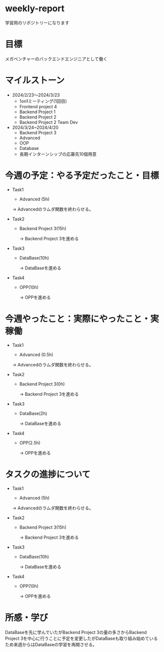 # weekly-report
学習用のリポジトリーになります
# 目標
メガベンチャーのバックエンドエンジニアとして働く
# マイルストーン
* 2024/2/23〜2024/3/23
  * 1on1ミーティング(1回目)
  * Frontend project 4
  * Backend Project 1
  * Backend Project 2
  * Backend Project 2 Team Dev
* 2024/3/24~2024/4/20
  * Backend Project 3
  * Advanced
  * OOP
  * Database
  * 長期インターンシップの応募先10個用意
# 今週の予定：やる予定だったこと・目標
* Task1
  *  Advanced (5h)

    &rarr;  Advancedのラムダ関数を終わらせる。
* Task2
  * Backend Project 3(15h)
    
    &rarr; Backend Project 3を進める
* Task3
  * DataBase(10h)
    
    &rarr; DataBaseを進める
* Task4
  * OPP(10h)
    
    &rarr; OPPを進める

# 今週やったこと：実際にやったこと・実稼働
* Task1
  *  Advanced (0.5h)

    &rarr;  Advancedのラムダ関数を終わらせる。
* Task2
  * Backend Project 3(0h)
    
    &rarr; Backend Project 3を進める
* Task3
  * DataBase(2h)
    
    &rarr; DataBaseを進める
* Task4
  * OPP(2.5h)
    
    &rarr; OPPを進める

# タスクの進捗について
* Task1
  *  Advanced (5h)

    &rarr;  Advancedのラムダ関数を終わらせる。
* Task2
  * Backend Project 3(15h)
    
    &rarr; Backend Project 3を進める
* Task3
  * DataBase(10h)
    
    &rarr; DataBaseを進める
* Task4
  * OPP(10h)
    
    &rarr; OPPを進める
    
# 所感・学び
DataBaseを先に学んでいたがBackend Project 3の量の多さからBackend Project 3を中心に行うことに予定を変更したがDataBaseも取り組み始めているため来週からはDataBaseの学習を再開させる。

